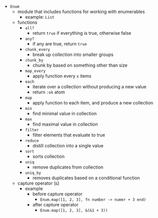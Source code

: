 - `Enum`
  - module that includes functions for working with enumerables
    - example: `List`
  - functions
    - `all?`
      - return `true` if everything is true, otherwise false
    - `any?`
      - if any are true, return `true`
    - `chunk_every`
      - break up collection into smaller groups
    - `chunk_by`
      - chunk by based on something other than size
    - `map_every`
      - apply function every `x` items
    - `each`
      - iterate over a collection without producing a new value
      - return `:ok` atom
    - `map`
      - apply function to each item, and produce a new collection
    - `min`
      - find minimal value in collection
    - `max`
      - find maximal value in collection
    - `filter`
      - filter elements that evaluate to true
    - `reduce`
      - distill collection into a single value
    - `sort`
      - sorts collection
    - `uniq`
      - remove duplicates from collection
    - `uniq_by`
      - removes duplicates based on a conditional function
  - capture operator (`&`)
    - example
      - before capture operator
        - `Enum.map([1, 2, 3], fn number -> numer + 3 end)`
      - after capture operator
        - `Enum.map([1, 2, 3], &(&1 + 3))`
